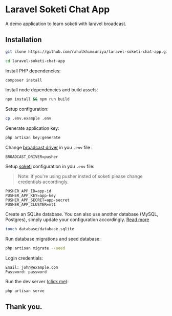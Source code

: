 # Laravel Soketi Chat App

A demo application to learn soketi with laravel broadcast.

## Installation

```sh
git clone https://github.com/rahulkhimsuriya/laravel-soketi-chat-app.git

cd laravel-soketi-chat-app
```

Install PHP dependencies:

```sh
composer install
```

Install node dependencies and build assets:

```sh
npm install && npm run build
```

Setup configuration:

```sh
cp .env.example .env
```

Generate application key:

```sh
php artisan key:generate
```

Change [broadcast driver](https://laravel.com/docs/9.x/broadcasting#pusher-channels) in you `.env` file :

```dotenv
BROADCAST_DRIVER=pusher
```

Setup [soketi](https://docs.soketi.app/getting-started/installation/cli-installation#installing-with-npm) configuration in you `.env` file:

> Note: if you're using pusher insted of soketi please change credentials accordingly.

```dotenv
PUSHER_APP_ID=app-id
PUSHER_APP_KEY=app-key
PUSHER_APP_SECRET=app-secret
PUSHER_APP_CLUSTER=mt1
```

Create an SQLite database. You can also use another database (MySQL, Postgres), simply update your configuration accordingly. [Read more](https://laravel.com/docs/8.x/database)

```sh
touch database/database.sqlite
```

Run database migrations and seed database:

```sh
php artisan migrate --seed
```

Login credentials:

```
Email: john@example.com
Password: password
```

Run the dev server ([click me](http://127.0.0.1:8000)):

```sh
php artisan serve
```

## Thank you.
